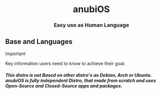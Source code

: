 <dir align="center" text-align="center">
  <h1>anubiOS</h1>
  <h3>Easy use as Human Language</h3>
</dir>


## Base and Languages

> [!IMPORTANT]
> Key information users need to know to achieve their goal.

##### This distro is not __Based on other distro's__ as Debian, Arch or Ubuntu. anubiOS is fully independent Distro, that made from scratch and **uses Open-Source and Closed-Source** apps and packages. 
